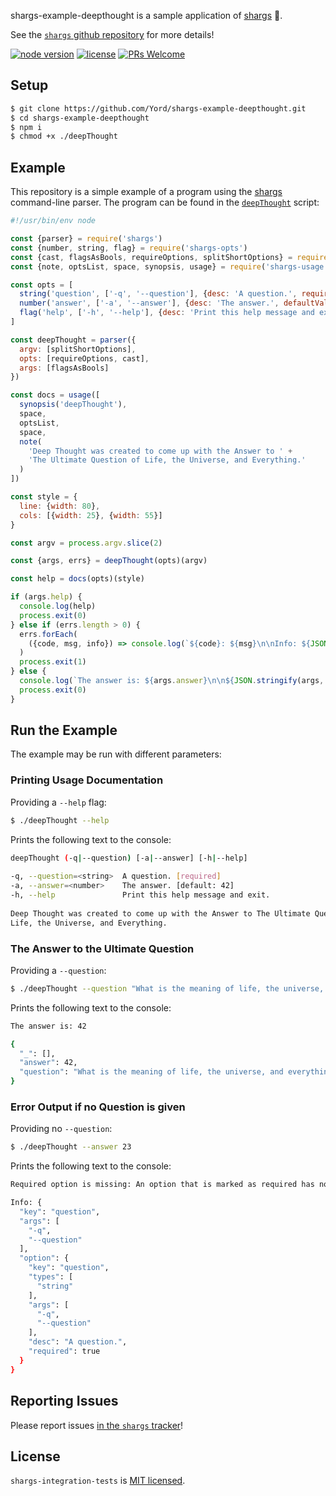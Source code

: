shargs-example-deepthought is a sample application of [shargs][shargs] 🦈.

See the [`shargs` github repository][shargs] for more details!

[![node version][shield-node]][node]
[![license][shield-license]][license]
[![PRs Welcome][shield-prs]][contribute]

## Setup

```bash
$ git clone https://github.com/Yord/shargs-example-deepthought.git
$ cd shargs-example-deepthought
$ npm i
$ chmod +x ./deepThought
```

## Example

This repository is a simple example of a program using the [shargs][shargs] command-line parser.
The program can be found in the [`deepThought`][deepThought] script:

```js
#!/usr/bin/env node

const {parser} = require('shargs')
const {number, string, flag} = require('shargs-opts')
const {cast, flagsAsBools, requireOptions, splitShortOptions} = require('shargs-parser')
const {note, optsList, space, synopsis, usage} = require('shargs-usage')

const opts = [
  string('question', ['-q', '--question'], {desc: 'A question.', required: true}),
  number('answer', ['-a', '--answer'], {desc: 'The answer.', defaultValues: [42]}),
  flag('help', ['-h', '--help'], {desc: 'Print this help message and exit.'})
]

const deepThought = parser({
  argv: [splitShortOptions],
  opts: [requireOptions, cast],
  args: [flagsAsBools]
})

const docs = usage([
  synopsis('deepThought'),
  space,
  optsList,
  space,
  note(
    'Deep Thought was created to come up with the Answer to ' +
    'The Ultimate Question of Life, the Universe, and Everything.'
  )
])

const style = {
  line: {width: 80},
  cols: [{width: 25}, {width: 55}]
}

const argv = process.argv.slice(2)

const {args, errs} = deepThought(opts)(argv)

const help = docs(opts)(style)

if (args.help) {
  console.log(help)
  process.exit(0)
} else if (errs.length > 0) {
  errs.forEach(
    ({code, msg, info}) => console.log(`${code}: ${msg}\n\nInfo: ${JSON.stringify(info, null, 2)}`)
  )
  process.exit(1)
} else {
  console.log(`The answer is: ${args.answer}\n\n${JSON.stringify(args, null, 2)}`)
  process.exit(0)
}
```

## Run the Example

The example may be run with different parameters:

### Printing Usage Documentation

Providing a `--help` flag:

```bash
$ ./deepThought --help
```

Prints the following text to the console:

```bash
deepThought (-q|--question) [-a|--answer] [-h|--help]                           
                                                                                
-q, --question=<string>  A question. [required]                                 
-a, --answer=<number>    The answer. [default: 42]                              
-h, --help               Print this help message and exit.                      
                                                                                
Deep Thought was created to come up with the Answer to The Ultimate Question of 
Life, the Universe, and Everything.                                             
```

### The Answer to the Ultimate Question

Providing a `--question`:

```bash
$ ./deepThought --question "What is the meaning of life, the universe, and everything?"
```

Prints the following text to the console:

```bash
The answer is: 42

{
  "_": [],
  "answer": 42,
  "question": "What is the meaning of life, the universe, and everything?"
}
```

### Error Output if no Question is given

Providing no `--question`:

```bash
$ ./deepThought --answer 23
```

Prints the following text to the console:

```bash
Required option is missing: An option that is marked as required has not been provided.

Info: {
  "key": "question",
  "args": [
    "-q",
    "--question"
  ],
  "option": {
    "key": "question",
    "types": [
      "string"
    ],
    "args": [
      "-q",
      "--question"
    ],
    "desc": "A question.",
    "required": true
  }
}
```

## Reporting Issues

Please report issues [in the `shargs` tracker][issues]!

## License

`shargs-integration-tests` is [MIT licensed][license].



[contribute]: https://github.com/Yord/shargs#contributing
[deepThought]: https://github.com/Yord/shargs-example-deepthought/blob/master/deepThought
[issues]: https://github.com/Yord/shargs/issues
[license]: https://github.com/Yord/shargs-example-deepthought/blob/master/LICENSE
[node]: https://nodejs.org/
[shargs]: https://github.com/Yord/shargs
[shield-license]: https://img.shields.io/badge/license-MIT-yellow.svg?labelColor=313A42
[shield-node]: https://img.shields.io/node/v/shargs?color=red&labelColor=313A42
[shield-prs]: https://img.shields.io/badge/PRs-welcome-green.svg?labelColor=313A42